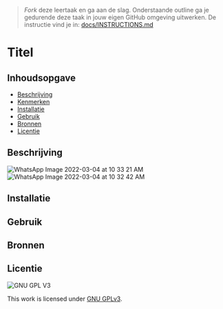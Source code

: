 > _Fork_ deze leertaak en ga aan de slag. Onderstaande outline ga je gedurende deze taak in jouw eigen GitHub omgeving uitwerken. De instructie vind je in: [docs/INSTRUCTIONS.md](docs/INSTRUCTIONS.md)

# Titel
<!-- Geef je project een titel en schrijf in één zin wat het is -->

## Inhoudsopgave

  * [Beschrijving](#beschrijving)
  * [Kenmerken](#kenmerken)
  * [Installatie](#installatie)
  * [Gebruik](#gebruik)
  * [Bronnen](#bronnen)
  * [Licentie](#licentie)

## Beschrijving
![WhatsApp Image 2022-03-04 at 10 33 21 AM](https://user-images.githubusercontent.com/90189815/156738682-b40e390c-6d9a-4ee5-9d04-6fcd430f5ec7.jpeg)
![WhatsApp Image 2022-03-04 at 10 32 42 AM](https://user-images.githubusercontent.com/90189815/156738714-4b952139-0ddf-4663-b14c-cffa7ab7de03.jpeg)

## Installatie

## Gebruik

## Bronnen

## Licentie

![GNU GPL V3](https://www.gnu.org/graphics/gplv3-127x51.png)

This work is licensed under [GNU GPLv3](./LICENSE).
